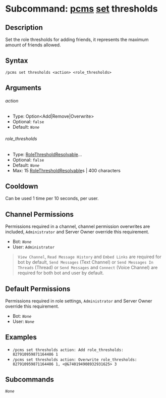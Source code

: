 # Subcommand: [pcms](../pcms.md) [set](./set.md) thresholds

## Description

Set the role thresholds for adding friends, it represents the maximum amount of friends allowed.

## Syntax

```
/pcms set thresholds <action> <role_thresholds>
```

## Arguments

###### action

- Type: Option<Add|Remove|Overwrite>
- Optional: `false`
- Default: *`None`*

###### role_thresholds

- Type: [RoleThresholdResolvable](/typedefs/RoleThresholdResolvable.md)...
- Optional: `false`
- Default: *`None`*
- Max: 15 [RoleThresholdResolvable](/typedefs/RoleThresholdResolvable.md)s | 400 characters

## Cooldown

Can be used 1 time per 10 seconds, per user.

## Channel Permissions

Permissions required in a channel, channel permission overwrites are included, `Administrator` and Server Owner override this requirement.

- Bot: *`None`*
- User: `Administrator`

> `View Channel`, `Read Message History` and `Embed Links` are required for bot by default, `Send Messages` (Text Channel) or `Send Messages In Threads` (Thread) or `Send Messages` and `Connect` (Voice Channel) are required for both bot and user by default.

## Default Permissions

Permissions required in role settings, `Administrator` and Server Owner override this requirement.

- Bot: *`None`*
- User: *`None`*

## Examples

- `/pcms set thresholds action: Add role_thresholds: 827910959871164486 1`
- `/pcms set thresholds action: Overwrite role_thresholds: 827910959871164486 1, <@&740194908932931625> 3`

## Subcommands

*`None`*
